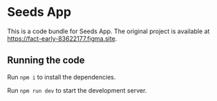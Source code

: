 
  # Seeds App

  This is a code bundle for Seeds App. The original project is available at https://fact-early-83622177.figma.site.

  ## Running the code

  Run `npm i` to install the dependencies.

  Run `npm run dev` to start the development server.
  